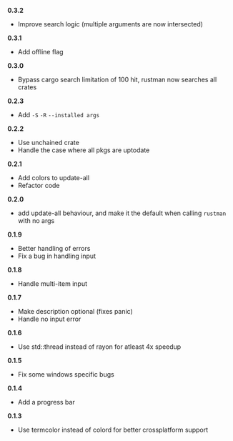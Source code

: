 **0.3.2**
- Improve search logic (multiple arguments are now intersected)

**0.3.1**
- Add offline flag

**0.3.0**
- Bypass cargo search limitation of 100 hit, rustman now searches all crates

**0.2.3**
- Add `-S` `-R` `--installed args`

**0.2.2**
- Use unchained crate
- Handle the case where all pkgs are uptodate

**0.2.1**
- Add colors to update-all
- Refactor code

**0.2.0**
- add update-all behaviour, and make it the default when calling `rustman` with no args

**0.1.9**

- Better handling of errors
- Fix a bug in handling input

**0.1.8**

- Handle multi-item input

**0.1.7**

- Make description optional (fixes panic)
- Handle no input error

**0.1.6**

- Use std::thread instead of rayon for atleast 4x speedup

**0.1.5**

- Fix some windows specific bugs

**0.1.4**

- Add a progress bar

**0.1.3**

- Use termcolor instead of colord for better crossplatform support
